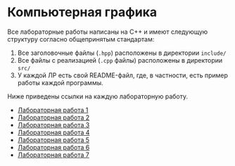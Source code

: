# Компьютерная графика

Все лабораторные работы написаны на С++ и имеют следующую структуру согласно общепринятым стандартам:

1. Все заголовочные файлы (`.hpp`) расположены в директории `include/`
2. Все файлы с реализацией (`.cpp` файлы) расположены в директории `src/`
3. У каждой ЛР есть свой README-файл, где, в частности, есть пример работы каждой программы.

Ниже приведены ссылки на каждую лабораторную работу.

* [Лабораторная работа 1](lab01/)
* [Лабораторная работа 2](lab02/)
* [Лабораторная работа 3](lab03/)
* [Лабораторная работа 4](lab04/)
* [Лабораторная работа 5](lab05/)
* [Лабораторная работа 6](lab06/)
* [Лабораторная работа 7](lab07/)
